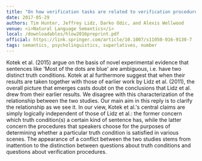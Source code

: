 ```yaml
---
title: "On how verification tasks are related to verification procedures: A reply to Kotek et al."
date: 2017-05-29
authors: Tim Hunter, Jeffrey Lidz, Darko Odic, and Alexis Wellwood
venue: <i>Natural Language Semantics</i>
local: /downloadables/hlow2016preprint.pdf
official: https://link.springer.com/article/10.1007/s11050-016-9130-7
tags: semantics, psycholinguistics, superlatives, number
---
```



Kotek et al. (2015) argue on the basis of novel experimental evidence that sentences like 'Most of the dots are blue' are ambiguous, i.e. have two distinct truth conditions. Kotek at al furthermore suggest that when their results are taken together with those of earlier work by Lidz et al. (2011), the overall picture that emerges casts doubt on the conclusions that Lidz et al. drew from their earlier results. We disagree with this characterization of the relationship between the two studies. Our main aim in this reply is to clarify the relationship as we see it. In our view, Kotek et al.'s central claims are simply logically independent of those of Lidz et al.: the former concern which truth condition(s) a certain kind of sentence has, while the latter concern the procedures that speakers choose for the purposes of determining whether a particular truth condition is satisfied in various scenes. The appearance of a conflict between the two studies stems from inattention to the distinction between questions about truth conditions and questions about verification procedures.